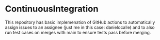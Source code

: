 # ContinuousIntegration

This repository has basic implemenation of GitHub actions to automatically assign issues to an assignee (just me in this case: danielocalle) and to also run test cases on merges with main to ensure tests pass before merging. 
